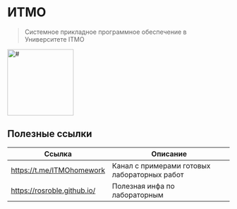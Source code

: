 # ИТМО

> Системное прикладное программное обеспечение в Университете IТМО<br>

<img alt="#" src="https://github.com/anvrich/ITMOLabs/tree/08dc0822b5731c7f307a0a6451d54ab5d0ab590e/.GIF/nachalo-karery-java-razrabotchika.gif" height="150">

## Полезные ссылки

| Ссылка | Описание |
| --- | --- |
| https://t.me/ITMOhomework | Канал с примерами готовых лабораторных работ |
| https://rosroble.github.io/ | Полезная инфа по лабораторным |

